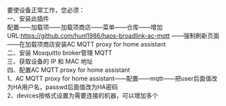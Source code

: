 要使设备正常工作，您必须：<br>
一、安装此插件<br>
配置——加载项——加载项商店——菜单——仓库——增加URL:https://github.com/hunl1986/haos-broadlink-ac-mqtt ——强制刷新页面——在加载项商店安装AC MQTT proxy for home assistant<br>
二、安装 Mosquitto broker管理 MQTT<br>
三、获取设备的 IP 和 MAC 地址<br>
四、配置AC MQTT proxy for home assistant<br>
  1、AC MQTT proxy for home assistant——配置——mqtt——把user后面值改为HA用户名，passwd后面值改为HA密码<br>
  2、devices按格式设置为需要连接的机器，可以增加多个
